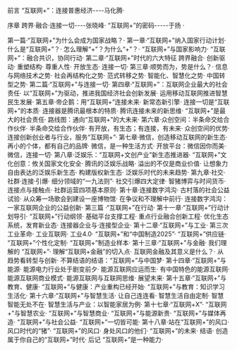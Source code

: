 前言
“互联网+”：连接普惠经济----马化腾·

序章
跨界·融合·连接一切----张晓峰·
“互联网+”的密码-----于扬 ·

第一篇·“互联网+”为什么会成为国家战略？·
  第一章·“互联网+”纳入国家行动计划·
    什么是“互联网+”？·
    怎么理解“+”？为什么“+”？·
    “互联网+”与国家影响力·
    “互联网+”：融合共识，协同行动·
  第二章·“互联网+”时代的六大特征
    跨界融合·
    创新驱动·
    重塑结构·
    尊重人性·
    开放生态·
    连接一切·
  第三章·顺势而为，势是什么？·
    信息与网络技术之势·
    社会再结构化之势·
    范式转移之势·
    智能化、智慧化之势·
    中国转型之势·
第二篇·“互联网+”与连接一切·
  第四章·“互联网+”：互联网企业最大的社会责任·
    以“互联网+”为驱动，推进我国经济社会创新发展·
    运用移动互联网推进智慧民生发展·
  第五章·帝企鹅：用“互联网+”连接未来·
    新常态新引擎·
    连接一切是“互联网+”的本质·
    连接器是腾讯最根本的特质·
    腾讯连接未来的新思维·
    “互联网+”是最大的社会责任·
    路线图：通向“互联网+”的大未来·
  第六章·众创空间：半条命交给合作伙伴·
    半条命交给合作伙伴·
    有开放，有生态；有连接，有未来·
    众创空间的优势·
    连接创新创业者与行业，服务“互联网+”·
  第七章·微信，创造移动互联网的新生态·
    再小的个体，都有自己的品牌·
    微信，是一种生活方式·
    开放平台：微信因你而美·
    微信，连接一切·
  第八章·泛娱乐：“互联网+文创产业”新生态推进器·
    “互联网+”文化创意：攸关国家文化安全·
    腾讯的泛娱乐战略·
    溢出的不仅是商业价值·
    让想象力自由表达的泛娱乐新生态·
    构建版权新生态·
    泛娱乐时代的未来趋势·
  第九章·社交·社群·连接·引爆·
    细分领域的“一九法则”·
    社交引爆四大定律·
    智猪博弈与时间货币·
    连接点与接触点·
    社群运营四项基本原则·
  第十章·连接数字鸿沟·
    古村落的社会公益试验·
    从众筹一场歌会到建设一座博物馆·
    在争议和不理解中前行·
    连接数字鸿沟：一家互联网企业的公益创新·
第三篇 ·“互联网+”在行动·
  第十一章·“互联网+”行动计划导引·
    “互联网+”行动纲领·
    基础平台支撑工程·
    重点行业融合创新工程·
    优化生态系统，发育新业态·
    连接器企业与·连接型企业·
  第十二章·“互联网+”与工业·
    第三次工业革命·
    工业互联网·
    工业4.0·
    “互联网+”和“中国制造2025”·
    “互联网+”供应链·
    “互联网+”个性化定制·
    “互联网+”制造业样本·
  第十三章·“互联网+”与金融·
    我们理解的 “互联网+”·
    理解“互联网+金融”的切入点·
    互联网金融及其意义是什么？·
    从趋势看转型与创新·
    不算结语的结语：“互联网+”与中国梦·
  第十四章·“互联网+”与能源·
    能源电力行业处于剧变前夕·
    能源互联网应运而生·
    有中国特色的能源互联网·
    能源互联网商业模式·
    能源互联网与互联网思维·
    展望未来·
  第十五章·“互联网+”与教育、健康·
    “互联网+”与健康：产业重构已经开始·
    “互联网+”与教育：知识学习生活化·
  第十六章·“互联网+”与智慧生活·
    让自己连连看·
    智慧生活自由定制·
    智慧智能无处不在·
    智慧生活与产业：以智能家居为例·
  第十七章·“互联网+X”·
    “互联网+”与智慧农业·
    “互联网+”与智慧商业·
    “互联网+”与能源新贵·
    “互联网+”与媒体再造·
    “互联网+”与社会公益·
    “互联网+”一切皆可能·
  第十八章·站在“互联网+”的风口·
    风口时代的“猪”·
    “互联网+”的风口·
    身处风口的他们·
    “互联网+”的未来·
结语·
  创造属于你自己的“互联网+”时代·
后记
  “互联网+”是一种能力·
